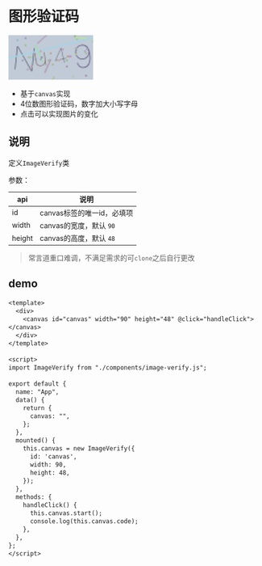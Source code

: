 # 图形验证码

![image](./src/assets/image.png)

- 基于`canvas`实现
- 4位数图形验证码，数字加大小写字母
- 点击可以实现图片的变化

## 说明

定义`ImageVerify`类

参数：

| api | 说明 |
|--|--|
| id | canvas标签的唯一id，必填项 |
| width | canvas的宽度，默认 `90`|
| height | canvas的高度，默认 `48`| 

> 常言道重口难调，不满足需求的可`clone`之后自行更改

## demo

```vue
<template>
  <div>
    <canvas id="canvas" width="90" height="48" @click="handleClick"></canvas>
  </div>
</template>

<script>
import ImageVerify from "./components/image-verify.js";

export default {
  name: "App",
  data() {
    return {
      canvas: "",
    };
  },
  mounted() {
    this.canvas = new ImageVerify({
      id: 'canvas',
      width: 90,
      height: 48,
    });
  },
  methods: {
    handleClick() {
      this.canvas.start();
      console.log(this.canvas.code);
    },
  },
};
</script>
```